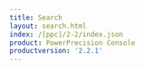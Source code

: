 ```yaml
---
title: Search
layout: search.html
index: /[ppc]/2-2/index.json
product: PowerPrecision Console
productversion: '2.2.1'
---
```




